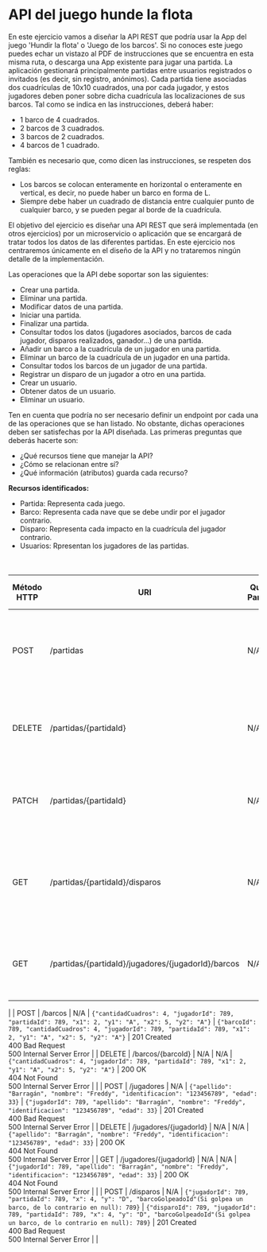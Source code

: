 # API del juego hunde la flota

En este ejercicio vamos a diseñar la API REST que podría usar la App del juego 'Hundir la flota' o 'Juego de los barcos'.
Si no conoces este juego puedes echar un vistazo al PDF de instrucciones que se encuentra en esta misma ruta, o descarga una App existente para jugar una partida. La aplicación gestionará principalmente partidas entre usuarios registrados o invitados (es decir, sin registro, anónimos). Cada partida tiene asociadas dos cuadrículas de 10x10 cuadrados, una por cada jugador, y estos jugadores deben poner sobre dicha cuadrícula las localizaciones de sus barcos. Tal como se indica en las instrucciones, deberá haber:
- 1 barco de 4 cuadrados.
- 2 barcos de 3 cuadrados.
- 3 barcos de 2 cuadrados.
- 4 barcos de 1 cuadrado.

También es necesario que, como dicen las instrucciones, se respeten dos reglas:
- Los barcos se colocan enteramente en horizontal o enteramente en vertical, es decir, no puede haber un barco en forma de L.
- Siempre debe haber un cuadrado de distancia entre cualquier punto de cualquier barco, y se pueden pegar al borde de la cuadrícula.

El objetivo del ejercicio es diseñar una API REST que será implementada (en otros ejercicios) por un microservicio o aplicación que se encargará de tratar todos los datos de las diferentes partidas. En este ejercicio nos centraremos únicamente en el diseño de la API y no trataremos ningún detalle de la implementación.

Las operaciones que la API debe soportar son las siguientes:
- Crear una partida.
- Eliminar una partida.
- Modificar datos de una partida.
- Iniciar una partida.
- Finalizar una partida.
- Consultar todos los datos (jugadores asociados, barcos de cada jugador, disparos realizados, ganador...) de una partida.
- Añadir un barco a la cuadrícula de un jugador en una partida.
- Eliminar un barco de la cuadrícula de un jugador en una partida.
- Consultar todos los barcos de un jugador de una partida.
- Registrar un disparo de un jugador a otro en una partida.
- Crear un usuario.
- Obtener datos de un usuario.
- Eliminar un usuario.

Ten en cuenta que podría no ser necesario definir un endpoint por cada una de las operaciones que se han listado. No obstante, dichas operaciones deben ser satisfechas por la API diseñada. Las primeras preguntas que deberás hacerte son:
- ¿Qué recursos tiene que manejar la API?
- ¿Cómo se relacionan entre sí?
- ¿Qué información (atributos) guarda cada recurso?

**Recursos identificados:**
- Partida: Representa cada juego.
- Barco: Representa cada nave que se debe undir por el jugador contrario.
- Disparo: Representa cada impacto en la cuadrícula del jugador contrario.
- Usuarios: Rpresentan los jugadores de las partidas.<br/><br/><br/>



| Método HTTP                            | URI                   | Query Params  | Cuerpo de la Petición                                              | Cuerpo de la Respuesta                                                                | Códigos de Respuesta                                    |
|----------------------------------------|-----------------------|---------------|--------------------------------------------------------------------|---------------------------------------------------------------------------------------|---------------------------------------------------------|
| POST                                   | /partidas                | N/A           | `{"jugador1Id": 789, "jugador2Id": 790, "estado": "Iniciada", "idGanador": 789}`          | `{"partidaId": 789, "jugador1Id": 789, "jugador2Id": 790, "estado": "Iniciada", "idGanador": 789}`              | 201 Created<br/>400 Bad Request<br/>500 Internal Server Error |
| DELETE                                 | /partidas/{partidaId}    | N/A           | N/A                                                                | `{"jugador1Id": 789, "jugador2Id": 790, "estado": "Iniciada", "idGanador": 789}`                                                        | 200 OK<br/>404 Not Found<br/>500 Internal Server Error      |
| PATCH                                  | /partidas/{partidaId}    | N/A           | `{"estado": "Finalizada"}` | `{"partidaId": 789, "jugador1Id": 789, "jugador2Id": 790, "estado": "Finalizada", "idGanador": 789}`          | 200 OK<br/>400 Bad Request<br/>500 Internal Server Error   |
| GET                                    | /partidas/{partidaId}/disparos   | N/A          | N/A         | `{"disparos":[{"disparoId": 789, "jugadorId": 789, "partidaId": 789, "x": 4, "y": "D", "barcoGolpeadoId"(Si golpea un barco, de lo contrario en null): 789}]}`           | 200 OK<br/>404 Not Found<br/>500 Internal Server Error   |
| GET                                    | /partidas/{partidaId}/jugadores/{jugadorId}/barcos   | N/A          | N/A         | `{"barcos":[{"barcoId": 789, "cantidadCuadros": 4, "partidaId": 789, "x1": 2, "y1": "A", "x2": 5, "y2": "A"}]}`           | 200 OK<br/>404 Not Found<br/>500 Internal Server Error   |
|
| POST                                   | /barcos                  | N/A           | `{"cantidadCuadros": 4, "jugadorId": 789, "partidaId": 789, "x1": 2, "y1": "A", "x2": 5, "y2": "A"}`          | `{"barcoId": 789, "cantidadCuadros": 4, "jugadorId": 789, "partidaId": 789, "x1": 2, "y1": "A", "x2": 5, "y2": "A"}`              | 201 Created<br/>400 Bad Request<br/>500 Internal Server Error |
| DELETE                                 | /barcos/{barcoId}        | N/A           | N/A         | `{"cantidadCuadros": 4, "jugadorId": 789, "partidaId": 789, "x1": 2, "y1": "A", "x2": 5, "y2": "A"}`                | 200 OK<br/>404 Not Found<br/>500 Internal Server Error      |
|
| POST                                   | /jugadores                | N/A           | `{"apellido": "Barragán", "nombre": "Freddy", "identificacion": "123456789", "edad": 33}`          | `{"jugadorId": 789, "apellido": "Barragán", "nombre": "Freddy", "identificacion": "123456789", "edad": 33}`              | 201 Created<br/>400 Bad Request<br/>500 Internal Server Error |
| DELETE                                 | /jugadores/{jugadorId}   | N/A           | N/A         | `{"apellido": "Barragán", "nombre": "Freddy", "identificacion": "123456789", "edad": 33}`                                                        | 200 OK<br/>404 Not Found<br/>500 Internal Server Error      |
| GET                                    | /jugadores/{jugadorId}   | N/A          | N/A         | `{"jugadorId": 789, "apellido": "Barragán", "nombre": "Freddy", "identificacion": "123456789", "edad": 33}`           | 200 OK<br/>404 Not Found<br/>500 Internal Server Error   |
|
| POST                                   | /disparos                | N/A           | `{"jugadorId": 789, "partidaId": 789, "x": 4, "y": "D", "barcoGolpeadoId"(Si golpea un barco, de lo contrario en null): 789}`          | `{"disparoId": 789, "jugadorId": 789, "partidaId": 789, "x": 4, "y": "D", "barcoGolpeadoId"(Si golpea un barco, de lo contrario en null): 789}`              | 201 Created<br/>400 Bad Request<br/>500 Internal Server Error |
|